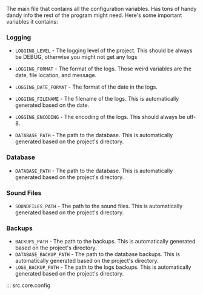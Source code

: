 The main file that contains all the configuration variables. Has tons of handy dandy info the rest of the program might need. Here's some important variables it contains:

### Logging

- `LOGGING_LEVEL` - The logging level of the project. This should be always be DEBUG, otherwise you might not get any logs
- `LOGGING_FORMAT` - The format of the logs. Those weird variables are the date, file location, and message.
- `LOGGING_DATE_FORMAT` - The format of the date in the logs.
- `LOGGING_FILENAME` - The filename of the logs. This is automatically generated based on the date.
- `LOGGING_ENCODING` - The encoding of the logs. This should always be utf-8.

- `DATABASE_PATH` - The path to the database. This is automatically generated based on the project's directory.

### Database

- `DATABASE_PATH` - The path to the database. This is automatically generated based on the project's directory.

### Sound Files

- `SOUNDFILES_PATH` - The path to the sound files. This is automatically generated based on the project's directory.

### Backups

- `BACKUPS_PATH` - The path to the backups. This is automatically generated based on the project's directory.
- `DATABASE_BACKUP_PATH` - The path to the database backups. This is automatically generated based on the project's directory.
- `LOGS_BACKUP_PATH` - The path to the logs backups. This is automatically generated based on the project's directory.


::: src.core.config
